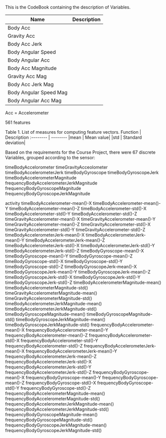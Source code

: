 This is the CodeBook containing the description of Variables.




Name | Description
----- | -----
Body Acc |
Gravity Acc |
Body Acc Jerk |
Body Angular Speed |
Body Angular Acc |
Body Acc Magnitude |
Gravity Acc Mag |
Body Acc Jerk Mag |
Body Angular Speed Mag |
Body Angular Acc Mag | 

Acc = Accelerometer


561 features

Table 1. List of measures for computing feature vectors.
Function | Description
:-------- | --------
|mean | Mean value|
|std | Standard deviation|


Based on the requirements for the Course Project, there were 67 discrete Variables, grouped according to the sensor:

timeBodyAccelorometer
timeGravityAcceolometer
timeBodyAccelerometerJerk
timeBodyGyroscope
timeBodyGyroscopeJerk
timeBodyAccelerometerMagnitude
frequencyBodyAccelerometerJerkMagnitude
frequencyBodyGyroscopeMagnitude
frequencyBodyGyroscopeJerkMagnitude

activity
timeBodyAccelerometer-mean()-X
timeBodyAccelerometer-mean()-Y
timeBodyAccelerometer-mean()-Z
timeBodyAccelerometer-std()-X
timeBodyAccelerometer-std()-Y
timeBodyAccelerometer-std()-Z
timeGravityAccelerometer-mean()-X
timeGravityAccelerometer-mean()-Y
timeGravityAccelerometer-mean()-Z
timeGravityAccelerometer-std()-X
timeGravityAccelerometer-std()-Y
timeGravityAccelerometer-std()-Z
timeBodyAccelerometerJerk-mean()-X
timeBodyAccelerometerJerk-mean()-Y
timeBodyAccelerometerJerk-mean()-Z
timeBodyAccelerometerJerk-std()-X
timeBodyAccelerometerJerk-std()-Y
timeBodyAccelerometerJerk-std()-Z
timeBodyGyroscope-mean()-X
timeBodyGyroscope-mean()-Y
timeBodyGyroscope-mean()-Z
timeBodyGyroscope-std()-X
timeBodyGyroscope-std()-Y
timeBodyGyroscope-std()-Z
timeBodyGyroscopeJerk-mean()-X
timeBodyGyroscopeJerk-mean()-Y
timeBodyGyroscopeJerk-mean()-Z
timeBodyGyroscopeJerk-std()-X
timeBodyGyroscopeJerk-std()-Y
timeBodyGyroscopeJerk-std()-Z
timeBodyAccelerometerMagnitude-mean()
timeBodyAccelerometerMagnitude-std()
timeGravityAccelerometerMagnitude-mean()
timeGravityAccelerometerMagnitude-std()
timeBodyAccelerometerJerkMagnitude-mean()
timeBodyAccelerometerJerkMagnitude-std()
timeBodyGyroscopeMagnitude-mean()
timeBodyGyroscopeMagnitude-std()
timeBodyGyroscopeJerkMagnitude-mean()
timeBodyGyroscopeJerkMagnitude-std()
frequencyBodyAccelerometer-mean()-X
frequencyBodyAccelerometer-mean()-Y
frequencyBodyAccelerometer-mean()-Z
frequencyBodyAccelerometer-std()-X
frequencyBodyAccelerometer-std()-Y
frequencyBodyAccelerometer-std()-Z
frequencyBodyAccelerometerJerk-mean()-X
frequencyBodyAccelerometerJerk-mean()-Y
frequencyBodyAccelerometerJerk-mean()-Z
frequencyBodyAccelerometerJerk-std()-X
frequencyBodyAccelerometerJerk-std()-Y
frequencyBodyAccelerometerJerk-std()-Z
frequencyBodyGyroscope-mean()-X
frequencyBodyGyroscope-mean()-Y
frequencyBodyGyroscope-mean()-Z
frequencyBodyGyroscope-std()-X
frequencyBodyGyroscope-std()-Y
frequencyBodyGyroscope-std()-Z
frequencyBodyAccelerometerMagnitude-mean()
frequencyBodyAccelerometerMagnitude-std()
frequencyBodyAccelerometerJerkMagnitude-mean()
frequencyBodyAccelerometerJerkMagnitude-std()
frequencyBodyGyroscopeMagnitude-mean()
frequencyBodyGyroscopeMagnitude-std()
frequencyBodyGyroscopeJerkMagnitude-mean()
frequencyBodyGyroscopeJerkMagnitude-std()


